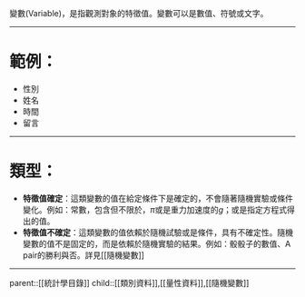 變數(Variable)，是指觀測對象的特徵值。變數可以是數值、符號或文字。
- - -
# 範例：
- 性別
- 姓名
- 時間
- 留言
- - -
# 類型：
- **特徵值確定**：這類變數的值在給定條件下是確定的，不會隨著隨機實驗或條件變化。例如：常數，包含但不限於，$\pi$或是重力加速度的$g$；或是指定方程式得出的值。
- **特徵值不確定**：這類變數的值依賴於隨機試驗或是條件，具有不確定性。隨機變數的值不是固定的，而是依賴於隨機實驗的結果。例如：骰骰子的數值、A pair的勝利與否。詳見[[隨機變數]]
- - -
parent::[[統計學目錄]]
child::[[類別資料]],[[量性資料]],[[隨機變數]]